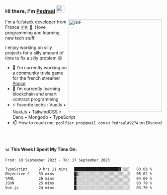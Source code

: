 ### Hi there, I'm <a href="https://pedraal.dev" target="_blank">Pedraal</a> <img src="https://media.giphy.com/media/hvRJCLFzcasrR4ia7z/giphy.gif" width="25px">
<img align="right" alt="GIF" src="https://pedraal.dev/avatar.png" width="300" height="300" />

I'm a fullstack developer from France 🇫🇷 🥖 &nbsp;I love programming and learning new
tech stuff.

I enjoy working on silly projects for a silly amount of time to fix a silly problem 🙃

- 🔭  I'm currently working on a community trivia game for the french streamer <a href="https://twitch.tv/ponce" target="_blank">Ponce</a>
- 🌱 I’m currently learning blockchain and smart contract programming
- ⚡ Favorite techs : VueJs &bull; NuxtJs &bull; TailwindCSS &bull; Deno &bull; Mongodb &bull; TypeScript
- 📫 How to reach me: `pgolfier.pro@gmail.com` or `Pedraal#9274` on Discord

<br>
<br>

📊 **This Week I Spent My Time On:**
<!--START_SECTION:waka-->

```txt
From: 10 September 2023 - To: 17 September 2023

TypeScript     9 hrs 11 mins   ████████████████████▓░░░░   83.09 %
Objective-C    33 mins         █▒░░░░░░░░░░░░░░░░░░░░░░░   05.02 %
YAML           26 mins         █░░░░░░░░░░░░░░░░░░░░░░░░   04.00 %
JSON           25 mins         █░░░░░░░░░░░░░░░░░░░░░░░░   03.79 %
Vue.js         24 mins         █░░░░░░░░░░░░░░░░░░░░░░░░   03.70 %
```

<!--END_SECTION:waka-->
